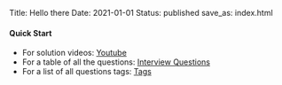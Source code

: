 Title: Hello there 
Date: 2021-01-01
Status: published
save_as: index.html


#### Quick Start 
* For solution videos: [Youtube](https://www.youtube.com/channel/UC_l__vniqJ028Hhee0aR2yg) 
* For a table of all the questions: [Interview Questions](pages/interview-questions.html) 
* For a list of all questions tags: [Tags](tags.html) 



